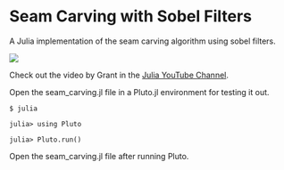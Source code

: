 # Seam Carving with Sobel Filters

A Julia implementation of the seam carving algorithm using sobel filters.

![](preview.gif)

Check out the video by Grant in the [Julia YouTube Channel](https://www.youtube.com/user/JuliaLanguage).

Open the seam_carving.jl file in a Pluto.jl environment for testing it out.

```
$ julia

julia> using Pluto

julia> Pluto.run()
```

Open the seam_carving.jl file after running Pluto.
